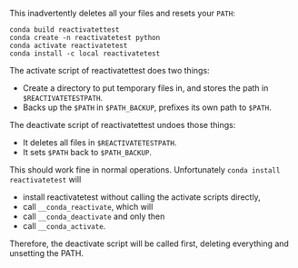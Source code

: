 This inadvertently deletes all your files and resets your `PATH`:

```
conda build reactivatettest
conda create -n reactivatetest python
conda activate reactivatetest
conda install -c local reactivatetest
```

The activate script of reactivatettest does two things:

- Create a directory to put temporary files in, and stores the path
  in `$REACTIVATETESTPATH`.
- Backs up the `$PATH` in `$PATH_BACKUP`, prefixes its own path to
  `$PATH`.

The deactivate script of reactivatettest undoes those things:

- It deletes all files in `$REACTIVATETESTPATH`.
- It sets `$PATH` back to `$PATH_BACKUP`.

This should work fine in normal operations.
Unfortunately `conda install reactivatetest` will
- install reactivatetest without calling the activate scripts directly,
- call `__conda_reactivate`, which will
- call `__conda_deactivate` and only then
- call `__conda_activate`.

Therefore, the deactivate script will be called first, deleting
everything and unsetting the PATH.
